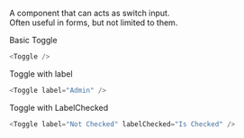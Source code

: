 A component that can acts as switch input.  
Often useful in forms, but not limited to them.

Basic Toggle

```js
<Toggle />
```

Toggle with label

```js
<Toggle label="Admin" />
```

Toggle with LabelChecked

```js
<Toggle label="Not Checked" labelChecked="Is Checked" />
```
